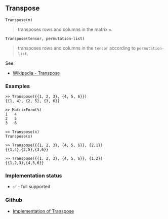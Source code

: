 ## Transpose

```
Transpose(m)
```

> transposes rows and columns in the matrix `m`.

```
Transpose(tensor, permutation-list)
```

> transposes rows and columns in the `tensor` according to `permutation-list`.

See:
* [Wikipedia - Transpose](https://en.wikipedia.org/wiki/Transpose)

### Examples

```
>> Transpose({{1, 2, 3}, {4, 5, 6}})
{{1, 4}, {2, 5}, {3, 6}}

>> MatrixForm(%)
1   4
2   5
3   6
 
>> Transpose(x)
Transpose(x)

>> Transpose({{1, 2, 3}, {4, 5, 6}}, {2,1})
{{1,4},{2,5},{3,6}}

>> Transpose({{1, 2, 3}, {4, 5, 6}}, {1,2})
{{1,2,3},{4,5,6}}
```






### Implementation status

* &#x2705; - full supported

### Github

* [Implementation of Transpose](https://github.com/axkr/symja_android_library/blob/master/symja_android_library/matheclipse-core/src/main/java/org/matheclipse/core/builtin/LinearAlgebra.java#L5590) 
